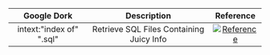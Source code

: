 | Google Dork | Description | Reference |
| :---:         |     :---:      |         :---: |
| intext:"index of" ".sql"   | Retrieve SQL Files Containing Juicy Info    | [![Reference](https://img.shields.io/badge/%F0%9F%93%9D-Reference-green)](https://www.exploit-db.com/ghdb/8030)    |

